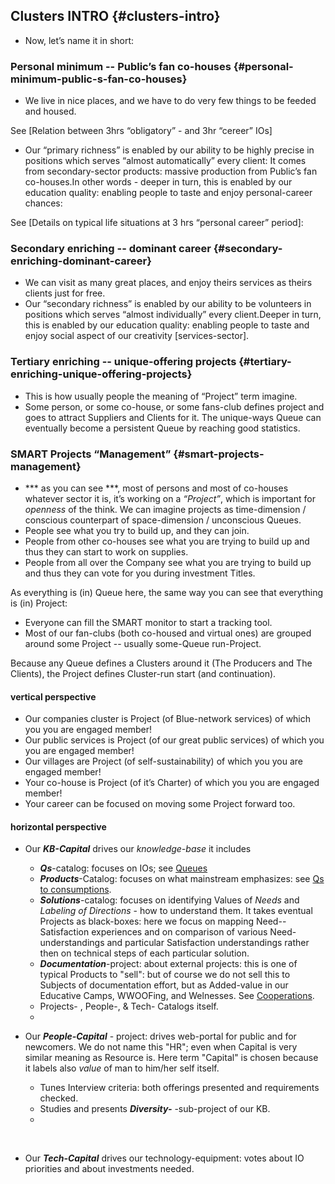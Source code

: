 ## Clusters INTRO {#clusters-intro}

*   Now, let’s name it in short:

### Personal minimum -- Public’s fan co-houses {#personal-minimum-public-s-fan-co-houses}

*   We live in nice places, and we have to do very few things to be feeded and housed.

See [Relation between 3hrs “obligatory” - and 3hr “cereer” IOs]

*   Our “primary richness” is enabled by our ability to be highly precise in positions which serves “almost automatically” every client: It comes from secondary-sector products: massive production from Public’s fan co-houses.In other words - deeper in turn, this is enabled by our education quality: enabling people to taste and enjoy personal-career chances:

See [Details on typical life situations at 3 hrs “personal career” period]:

### Secondary enriching -- dominant career {#secondary-enriching-dominant-career}

*   We can visit as many great places, and enjoy theirs services as theirs clients just for free.
*   Our “secondary richness” is enabled by our ability to be volunteers in positions which serves “almost individually” every client.Deeper in turn, this is enabled by our education quality: enabling people to taste and enjoy social aspect of our creativity [services-sector].

### Tertiary enriching -- unique-offering projects {#tertiary-enriching-unique-offering-projects}

*   This is how usually people the meaning of “Project” term imagine.
*   Some person, or some co-house, or some fans-club defines project and goes to attract Suppliers and Clients for it. The unique-ways Queue can eventually become a persistent Queue by reaching good statistics.

### SMART Projects “Management” {#smart-projects-management}

*   *** as you can see ***, most of persons and most of co-houses whatever sector it is, it’s working on a _“Project”_, which is important for _openness_ of the think. We can imagine projects as time-dimension / conscious counterpart of space-dimension / unconscious Queues.
*   People see what you try to build up, and they can join.
*   People from other co-houses see what you are trying to build up and thus they can start to work on supplies.
*   People from all over the Company see what you are trying to build up and thus they can vote for you during investment Titles.

As everything is (in) Queue here, the same way you can see that everything is (in) Project:

*   Everyone can fill the SMART monitor to start a tracking tool.
*   Most of our fan-clubs (both co-housed and virtual ones) are grouped around some Project -- usually some-Queue run-Project.

Because any Queue defines a Clusters around it (The Producers and The Clients), the Project defines Cluster-run start (and continuation).

#### vertical perspective

*   Our companies cluster is Project (of Blue-network services) of which you you are engaged member!
*   Our public services is Project (of our great public services) of which you you are engaged member!
*   Our villages are Project (of self-sustainability) of which you you are engaged member!
*   Your co-house is Project (of it’s Charter) of which you you are engaged member!
*   Your career can be focused on moving some Project forward too.

#### horizontal perspective

*   Our ***KB-Capital*** drives our *knowledge-base* it includes
    - ***Qs***-catalog: focuses on IOs; see [Queues](https://altair.gitbooks.io/intro/content/detailed_intro/queues.html)
    - ***Products***-Catalog: focuses on what mainstream emphasizes: see [Qs to consumptions](https://altair.gitbooks.io/intro/content/detailed_intro/queues.html#qs-to-consumptions-of-materials).
    - ***Solutions***-catalog: focuses on identifying Values of *Needs* and *Labeling of Directions* - how to understand them. It takes eventual Projects as black-boxes: here we focus on mapping Need--Satisfaction experiences and on comparison of various Need-understandings and particular Satisfaction understandings rather then on technical steps of each particular solution.
    - ***Documentation***-project: about external projects: this is one of typical Products to "sell": but of course we do not sell this to Subjects of documentation effort, but as Added-value in our Educative Camps, WWOOFing, and Welnesses. See [Cooperations](https://altair.gitbooks.io/intro/content/red_zone,_impressions_about_to_come_and_to_leave/commentaries.html#cooperations).
    - Projects- , People-, & Tech- Catalogs itself.
    - 

*   Our ***People-Capital*** - project: drives web-portal for public and for newcomers. We do not name this "HR"; even when Capital is very similar meaning as Resource is. Here term "Capital" is chosen because it labels also *value* of man to him/her self itself.
    - Tunes Interview criteria: both offerings presented and requirements checked.
    - Studies and presents ***Diversity-*** -sub-project of our KB. 
    - 
<br />

*   Our ***Tech-Capital*** drives our technology-equipment: votes about IO priorities and about investments needed.
